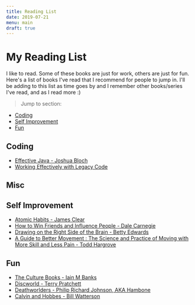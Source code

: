 ```yaml
---
title: Reading List
date: 2019-07-21
menu: main
draft: true
---
```

# My Reading List
I like to read. Some of these books are just for work, others are just for fun. Here's a list of books I've read that I recommend for people to jump in. I'll be adding to this list as time goes by and I remember other books/series I've read, and as I read more :)

>Jump to section:
- [Coding](#coding)
- [Self Improvement](#self-improvement)
- [Fun](#fun)

## Coding
- [Effective Java - Joshua Bloch](https://www.hive.co.uk/Product/Joshua-Bloch/Effective-Java/21027244)
- [Working Effectively with Legacy Code](https://www.hive.co.uk/Product/Michael-Feathers/Working-Effectively-with-Legacy-Code/297441)

## Misc 

## Self Improvement
- [Atomic Habits - James Clear](https://www.hive.co.uk/Product/James-Clear/Atomic-Habits--The-life-changing-million-copy-bestseller/22336599)
- [How to Win Friends and Influence People - Dale Carnegie](https://www.hive.co.uk/Product/Dale-Carnegie/How-to-Win-Friends-and-Influence-People/136905)
- [Drawing on the Right Side of the Brain - Betty Edwards](https://www.hive.co.uk/Product/Betty-Edwards/Drawing-on-the-Right-Side-of-the-Brain-Workbook--Guided-P/24941044)
- [A Guide to Better Movement : The Science and Practice of Moving with More Skill and Less Pain - Todd Hargrove](https://www.hive.co.uk/Product/Todd-Hargrove/A-Guide-to-Better-Movement--The-Science-and-Practice-of-M/16135479)

## Fun
- [The Culture Books - Iain M Banks](https://www.hive.co.uk/Search?Author=Iain+M.+Banks)
- [Discworld - Terry Pratchett](https://www.hive.co.uk/Search?Author=Terry+Pratchett)
- [Deathworlders - Philip Richard Johnson, AKA Hambone](https://deathworlders.com/)
- [Calvin and Hobbes - Bill Watterson](https://www.hive.co.uk/Product/Bill-Watterson/The-Complete-Calvin-and-Hobbes/1850887)